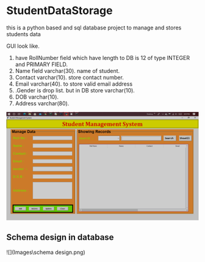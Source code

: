 # StudentDataStorage
this is a python based and sql database project to manage and stores students data

GUI look like.

1. have RollNumber field which have length to DB is 12 of type INTEGER and PRIMARY FIELD.
2. Name field varchar(30). name of student.
3. Contact  varchar(10). store contact number.
4. Email varchar(40). to store valid email address
5. .Gender is drop list. but in DB store varchar(10).
6. DOB varchar(10).
7. Address varchar(80).

<img src="Images\GUIscreenShort.png" alt="&quot;&quot;" style="zoom:50%;" />



## Schema design in database 

![](Images\schema design.png)